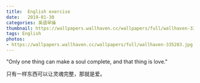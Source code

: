 ```yaml
---
title:  English exercise
date:   2019-01-30
categories: 英语早操
thumbnail: https://wallpapers.wallhaven.cc/wallpapers/full/wallhaven-335283.jpg
tags: English
photos:
- https://wallpapers.wallhaven.cc/wallpapers/full/wallhaven-335283.jpg
---
```


"Only one thing can make a soul complete, and that thing is love."
<p>只有一样东西可以让灵魂完整，那就是爱。</p>
